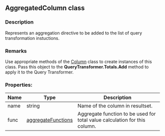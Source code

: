 ## AggregatedColumn class
### Description
Represents an aggregation directive to be added to the list of query transformation instuctions.

### Remarks
Use appropriate methods of the [Column](/Column.md) class to create instances of this class. Pass this object to the **QueryTransformer.Totals.Add** method to apply it to the Query Transformer.

### Properties:
Name         | Type          | Description
------------ | ------------- | -------------
name | string | Name of the column in resultset.
func | [aggregateFunctions](/AggregateFunctions.md) | Aggregate function to be used for total value calculation for this column.
